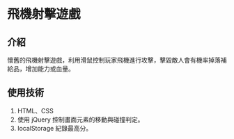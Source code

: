 # 飛機射擊遊戲

## 介紹

懷舊的飛機射擊遊戲，利用滑鼠控制玩家飛機進行攻擊，擊毀敵人會有機率掉落補給品，增加能力或血量。

## 使用技術

1. HTML、CSS
2. 使用 jQuery 控制畫面元素的移動與碰撞判定。
3. localStorage 紀錄最高分。
